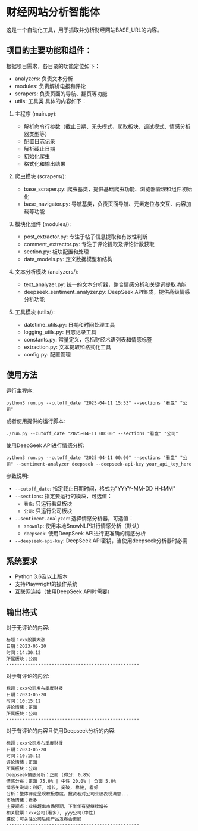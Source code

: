 # 财经网站分析智能体

这是一个自动化工具，用于抓取并分析财经网站BASE_URL的内容。

## 项目的主要功能和组件：
根据项目需求，各目录的功能定位如下：
- analyzers: 负责文本分析
- modules: 负责解析电报和评论
- scrapers: 负责页面的导航、翻页等功能
- utils: 工具类
具体的内容如下：
1. 主程序 (main.py):
   - 解析命令行参数（截止日期、无头模式、爬取板块、调试模式、情感分析器类型等）
   - 配置日志记录
   - 解析截止日期
   - 初始化爬虫
   - 格式化和输出结果
   
2. 爬虫模块 (scrapers/):
   - base_scraper.py: 爬虫基类，提供基础爬虫功能、浏览器管理和组件初始化
   - base_navigator.py: 导航基类，负责页面导航、元素定位与交互、内容加载等功能
   
3. 模块化组件 (modules/):
   - post_extractor.py: 专注于帖子信息提取和有效性判断
   - comment_extractor.py: 专注于评论提取及评论计数获取
   - section.py: 板块配置和处理
   - data_models.py: 定义数据模型和结构

4. 文本分析模块 (analyzers/):
   - text_analyzer.py: 统一的文本分析器，整合情感分析和关键词提取功能
   - deepseek_sentiment_analyzer.py: DeepSeek API集成，提供高级情感分析功能

5. 工具模块 (utils/):
   - datetime_utils.py: 日期和时间处理工具
   - logging_utils.py: 日志记录工具
   - constants.py: 常量定义，包括财经术语列表和情感标签
   - extraction.py: 文本提取和格式化工具
   - config.py: 配置管理


## 使用方法

运行主程序:
```
python3 run.py --cutoff_date "2025-04-11 15:53" --sections "看盘" "公司"
```

或者使用提供的运行脚本:
```
./run.py --cutoff_date "2025-04-11 00:00" --sections "看盘" "公司"
```

使用DeepSeek API进行情感分析:
```
python3 run.py --cutoff_date "2025-04-11 00:00" --sections "看盘" "公司" --sentiment-analyzer deepseek --deepseek-api-key your_api_key_here
```

参数说明:
- `--cutoff_date`: 指定截止日期时间，格式为"YYYY-MM-DD HH:MM"
- `--sections`: 指定要运行的模块，可选值：
  - `看盘`: 只运行看盘板块
  - `公司`: 只运行公司板块
- `--sentiment-analyzer`: 选择情感分析器，可选值：
  - `snownlp`: 使用本地SnowNLP进行情感分析（默认）
  - `deepseek`: 使用DeepSeek API进行更准确的情感分析
- `--deepseek-api-key`: DeepSeek API密钥，当使用deepseek分析器时必需

## 系统要求
- Python 3.6及以上版本
- 支持Playwright的操作系统
- 互联网连接（使用DeepSeek API时需要）

## 输出格式

对于无评论的内容:
```
标题：xxx股票大涨
日期：2023-05-20
时间：14:30:12
所属板块：公司
--------------------------------------------------
```

对于有评论的内容:
```
标题：xxx公司发布季度财报
日期：2023-05-20
时间：10:15:12
评论情绪：正面
所属板块：公司
--------------------------------------------------
```

对于有评论的内容且使用Deepseek分析的内容:
```
标题：xxx公司发布季度财报
日期：2023-05-20
时间：10:15:12
评论情绪：正面
所属板块：公司
Deepseek情感分析：正面 (得分: 0.85)
情感分布：正面 75.0% | 中性 20.0% | 负面 5.0%
情感关键词：利好, 增长, 突破, 稳健, 看好
分析：整体评论呈现积极态度，投资者对公司业绩表现满意...
市场情绪：看多
主要观点：业绩超出市场预期，下半年有望继续增长
相关股票：xxx公司(看多), yyy公司(中性)
建议：可关注公司后续产品发布会进展
--------------------------------------------------
```